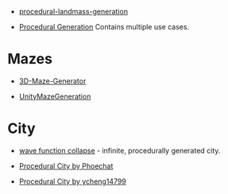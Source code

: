 

* [procedural-landmass-generation](https://github.com/benjohns1/procedural-landmass-generation)

* [Procedural Generation](https://github.com/AlexSerodio/procedural-generation-unity) Contains multiple use cases.
# Mazes

* [3D-Maze-Generator](https://github.com/FergusLeah/3D-Maze-Generator)

* [UnityMazeGeneration](https://github.com/thederpykleptic/UnityMazeGeneration)

# City


* [wave function collapse](https://github.com/marian42/wavefunctioncollapse) - infinite, procedurally generated city.

* [Procedural City by Phoechat](https://github.com/pboechat/ProceduralCity)

* [Procedural City by ycheng14799](https://github.com/ycheng14799/proceduralCity)